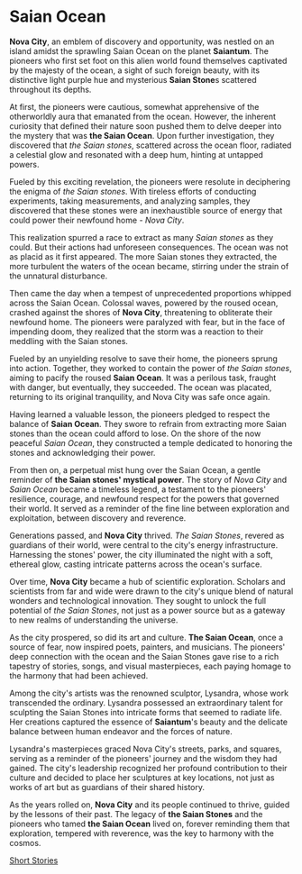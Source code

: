# Saian Ocean

**Nova City**, an emblem of discovery and opportunity, was nestled on an island amidst the sprawling Saian Ocean on the planet **Saiantum**. The pioneers who first set foot on this alien world found themselves captivated by the majesty of the ocean, a sight of such foreign beauty, with its distinctive light purple hue and mysterious **Saian Stone**s scattered throughout its depths.

At first, the pioneers were cautious, somewhat apprehensive of the otherworldly aura that emanated from the ocean. However, the inherent curiosity that defined their nature soon pushed them to delve deeper into the mystery that was **the Saian Ocean**. Upon further investigation, they discovered that *the Saian stones*, scattered across the ocean floor, radiated a celestial glow and resonated with a deep hum, hinting at untapped powers.

Fueled by this exciting revelation, the pioneers were resolute in deciphering the enigma of *the Saian stones*. With tireless efforts of conducting experiments, taking measurements, and analyzing samples, they discovered that these stones were an inexhaustible source of energy that could power their newfound home - *Nova City*.

This realization spurred a race to extract as many *Saian stones* as they could. But their actions had unforeseen consequences. The ocean was not as placid as it first appeared. The more Saian stones they extracted, the more turbulent the waters of the ocean became, stirring under the strain of the unnatural disturbance.

Then came the day when a tempest of unprecedented proportions whipped across the Saian Ocean. Colossal waves, powered by the roused ocean, crashed against the shores of **Nova City**, threatening to obliterate their newfound home. The pioneers were paralyzed with fear, but in the face of impending doom, they realized that the storm was a reaction to their meddling with the Saian stones.

Fueled by an unyielding resolve to save their home, the pioneers sprung into action. Together, they worked to contain the power of *the Saian stones*, aiming to pacify the roused **Saian Ocean**. It was a perilous task, fraught with danger, but eventually, they succeeded. The ocean was placated, returning to its original tranquility, and Nova City was safe once again.

Having learned a valuable lesson, the pioneers pledged to respect the balance of **Saian Ocean**. They swore to refrain from extracting more Saian stones than the ocean could afford to lose. On the shore of the now peaceful *Saian Ocean*, they constructed a temple dedicated to honoring the stones and acknowledging their power.

From then on, a perpetual mist hung over the Saian Ocean, a gentle reminder of **the Saian stones' mystical power**. The story of *Nova City* and *Saian Ocean* became a timeless legend, a testament to the pioneers' resilience, courage, and newfound respect for the powers that governed their world. It served as a reminder of the fine line between exploration and exploitation, between discovery and reverence.

Generations passed, and **Nova City** thrived. *The Saian Stones*, revered as guardians of their world, were central to the city's energy infrastructure. Harnessing the stones' power, the city illuminated the night with a soft, ethereal glow, casting intricate patterns across the ocean's surface.

Over time, **Nova City** became a hub of scientific exploration. Scholars and scientists from far and wide were drawn to the city's unique blend of natural wonders and technological innovation. They sought to unlock the full potential of *the Saian Stones*, not just as a power source but as a gateway to new realms of understanding the universe.

As the city prospered, so did its art and culture. **The Saian Ocean**, once a source of fear, now inspired poets, painters, and musicians. The pioneers' deep connection with the ocean and the Saian Stones gave rise to a rich tapestry of stories, songs, and visual masterpieces, each paying homage to the harmony that had been achieved.

Among the city's artists was the renowned sculptor, Lysandra, whose work transcended the ordinary. Lysandra possessed an extraordinary talent for sculpting the Saian Stones into intricate forms that seemed to radiate life. Her creations captured the essence of **Saiantum**'s beauty and the delicate balance between human endeavor and the forces of nature.

Lysandra's masterpieces graced Nova City's streets, parks, and squares, serving as a reminder of the pioneers' journey and the wisdom they had gained. The city's leadership recognized her profound contribution to their culture and decided to place her sculptures at key locations, not just as works of art but as guardians of their shared history.

As the years rolled on, **Nova City** and its people continued to thrive, guided by the lessons of their past. The legacy of **the Saian Stones** and the pioneers who tamed **the Saian Ocean** lived on, forever reminding them that exploration, tempered with reverence, was the key to harmony with the cosmos.

[Short Stories](https://asha-empire.github.io/Short-Stories/)
